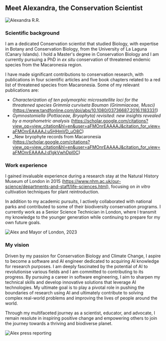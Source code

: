 ## Meet Alexandra, the Conservation Scientist

![Alexandra R.R.](https://media.licdn.com/dms/image/C5603AQFeXDiKMzhBtQ/profile-displayphoto-shrink_800_800/0/1517503429377?e=2147483647&v=beta&t=ft0eayINrnyfoT1Cq0jez56_8bAykcFcfZ3eimNknFA)

### Scientific background
I am a dedicated Conservation scientist that studied Biology, with expertise in Botany and Conservation Biology, from the University of La Laguna (Canary Islands). I hold a Master's degree in Conservation Biology and I am currently pursuing a PhD in *ex situ* conservation of threatened endemic species from the Macaronesia region.

I have made significant contributions to conservation research, with publications in four scientific articles and five book chapters related to a red list of threatened species from Macaronesia. Some of my relevant publications are:
* _Characterization of ten polymorphic microsatellite loci for the threatened species *Grimmia curviseta* Bouman (Grimmiaceae, Musci)_ (<https://www.tandfonline.com/doi/abs/10.1080/03736687.2016.1183331>)
* _*Gymnostomiella* (Pottiaceae, Bryophyta) revisited: new insights revealed by a morphometric analysis_ (<https://scholar.google.com/citations?view_op=view_citation&hl=en&user=aFMOnrEAAAAJ&citation_for_view=aFMOnrEAAAAJ:u5HHmVD_uO8C>)
* _New bryophyte records from Macaronesia (<https://scholar.google.com/citations?view_op=view_citation&hl=en&user=aFMOnrEAAAAJ&citation_for_view=aFMOnrEAAAAJ:d1gkVwhDpl0C>)

### Work experience
I gained invaluable experience during a research stay at the Natural History Museum of London in 2015 (<https://www.nhm.ac.uk/our-science/departments-and-staff/life-sciences.html>), focusing on *in vitro* cultivation techniques for plant reintroduction.

In addition to my academic pursuits, I actively collaborated with national parks and contributed to some of their biodiversity conservation programs. I currently work as a Senior Science Technician in London, where I transmit my knowledge to the younger generation while continuing to prepare for my own future goals.

![Alex and Mayor of London, 2023](https://drive.google.com/file/d/1kFqeU634ZkpYW5bVByNN0b0Xs-ea9REZ/view?usp=drive_link)

### My vision
Driven by my passion for Conservation Biology and Climate Change, I aspire to become a software and AI engineer dedicated to acquiring AI knowledge for research purposes. I am deeply fascinated by the potential of AI to revolutionise various fields and I am committed to contributing to its progress. By pursuing a career in software engineering, I aim to sharpen my technical skills and develop innovative solutions that leverage AI technologies. My ultimate goal is to play a pivotal role in pushing the boundaries of research using AI and ultimately contribute to solving complex real-world problems and improving the lives of people around the world. 

Through my multifaceted journey as a scientist, educator, and advocate, I remain resolute in inspiring positive change and empowering others to join the journey towards a thriving and biodiverse planet.

![Alex press reporting](https://drive.google.com/file/d/1G_EKSjbOuKa-Z1axnNwbNWA-t3B7Zx5z/view?usp=drive_link)